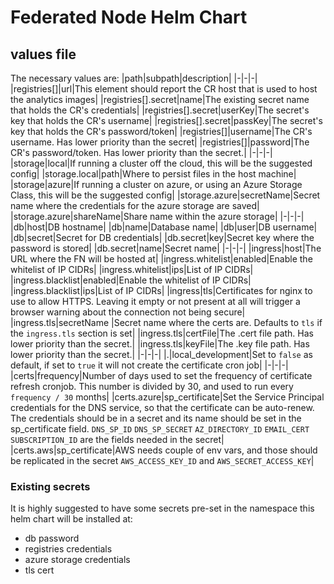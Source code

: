 # Federated Node Helm Chart

## values file
The necessary values are:
|path|subpath|description|
|-|-|-|
|registries[]|url|This element should report the CR host that is used to host the analytics images|
|registries[].secret|name|The existing secret name that holds the CR's credentials|
|registries[].secret|userKey|The secret's key that holds the CR's username|
|registries[].secret|passKey|The secret's key that holds the CR's password/token|
|registries[]|username|The CR's username. Has lower priority than the secret|
|registries[]|password|The CR's password/token. Has lower priority than the secret.|
|-|-|-|
|storage|local|If running a cluster off the cloud, this will be the suggested config|
|storage.local|path|Where to persist files in the host machine|
|storage|azure|If running a cluster on azure, or using an Azure Storage Class, this will be the suggested config|
|storage.azure|secretName|Secret name where the credentials for the azure storage are saved|
|storage.azure|shareName|Share name within the azure storage|
|-|-|-|
|db|host|DB hostname|
|db|name|Database name|
|db|user|DB username|
|db|secret|Secret for DB credentials|
|db.secret|key|Secret key where the password is stored|
|db.secret|name|Secret name|
|-|-|-|
|ingress|host|The URL where the FN will be hosted at|
|ingress.whitelist|enabled|Enable the whitelist of IP CIDRs|
|ingress.whitelist|ips|List of IP CIDRs|
|ingress.blacklist|enabled|Enable the whitelist of IP CIDRs|
|ingress.blacklist|ips|List of IP CIDRs|
|ingress|tls|Certificates for nginx to use to allow HTTPS. Leaving it empty or not present at all will trigger a browser warning about the connection not being secure|
|ingress.tls|secretName |Secret name where the certs are. Defaults to `tls` if the `ingress.tls` section is set|
|ingress.tls|certFile|The .cert file path. Has lower priority than the secret.|
|ingress.tls|keyFile|The .key file path. Has lower priority than the secret.|
|-|-|-|
|.|local_development|Set to `false` as default, if set to `true` it will not create the certificate cron job|
|-|-|-|
|certs|frequency|Number of days used to set the frequency of certificate refresh cronjob. This number is divided by 30, and used to run every `frequency / 30` months|
|certs.azure|sp_certificate|Set the Service Principal credentials for the DNS service, so that the certificate can be auto-renew. The credentials should be in a secret and its name should be set in the sp_certificate field. `DNS_SP_ID` `DNS_SP_SECRET` `AZ_DIRECTORY_ID` `EMAIL_CERT` `SUBSCRIPTION_ID` are the fields needed in the secret|
|certs.aws|sp_certificate|AWS needs couple of env vars, and those should be replicated in the secret `AWS_ACCESS_KEY_ID` and `AWS_SECRET_ACCESS_KEY`|

### Existing secrets
It is highly suggested to have some secrets pre-set in the namespace this helm chart will be installed at:
- db password
- registries credentials
- azure storage credentials
- tls cert
